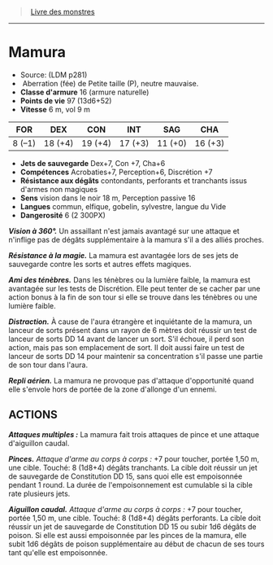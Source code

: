﻿> [Livre des monstres](tome_of_beasts.md)

---

# Mamura

- Source: (LDM p281)
-  Aberration (fée) de Petite taille (P), neutre mauvaise.
- **Classe d'armure** 16 (armure naturelle)
- **Points de vie** 97 (13d6+52)
- **Vitesse** 6 m, vol 9 m

|FOR|DEX|CON|INT|SAG|CHA|
|---|---|---|---|---|---|
|8 (–1)|18 (+4)|19 (+4)|17 (+3)|11 (+0)|16 (+3)|

- **Jets de sauvegarde** Dex+7, Con +7, Cha+6
- **Compétences** Acrobaties+7, Perception+6, Discrétion +7
- **Résistance aux dégâts** contondants, perforants et tranchants issus d'armes non magiques
- **Sens** vision dans le noir 18 m, Perception passive 16
- **Langues** commun, elfique, gobelin, sylvestre, langue du Vide
- **Dangerosité** 6 (2 300PX)

**_Vision à 360°._** Un assaillant n'est jamais avantagé sur une attaque et n'inflige pas de dégâts supplémentaire à la mamura s'il a des alliés proches.

**_Résistance à la magie._** La mamura est avantagée lors de ses jets de sauvegarde contre les sorts et autres effets magiques.

**_Ami des ténèbres._** Dans les ténèbres ou la lumière faible, la mamura est avantagée sur les tests de Discrétion. Elle peut tenter de se cacher par une action bonus à la fin de son tour si elle se trouve dans les ténèbres ou une lumière faible.

**_Distraction._** À cause de l'aura étrangère et inquiétante de la mamura, un lanceur de sorts présent dans un rayon de 6 mètres doit réussir un test de lanceur de sorts DD 14 avant de lancer un sort. S'il échoue, il perd son action, mais pas son emplacement de sort. Il doit aussi faire un test de lanceur de sorts DD 14 pour maintenir sa concentration s'il passe une partie de son tour dans l'aura.

**_Repli aérien._** La mamura ne provoque pas d'attaque d'opportunité quand elle s'envole hors de portée de la zone d'allonge d'un ennemi.

## ACTIONS

**_Attaques multiples :_** La mamura fait trois attaques de pince et une attaque d'aiguillon caudal.

**_Pinces._** _Attaque d'arme au corps à corps :_ +7 pour toucher, portée 1,50 m, une cible. Touché: 8 (1d8+4) dégâts tranchants. La cible doit réussir un jet de sauvegarde de Constitution DD 15, sans quoi elle est empoisonnée pendant 1 round. La durée de l'empoisonnement est cumulable si la cible rate plusieurs jets.

**_Aiguillon caudal._** _Attaque d'arme au corps à corps :_ +7 pour toucher, portée 1,50 m, une cible. Touché: 8 (1d8+4) dégâts perforants. La cible doit réussir un jet de sauvegarde de Constitution DD 15 ou subir 1d6 dégâts de poison. Si elle est aussi empoisonnée par les pinces de la mamura, elle subit 1d6 dégâts de poison supplémentaire au début de chacun de ses tours tant qu'elle est empoisonnée.

